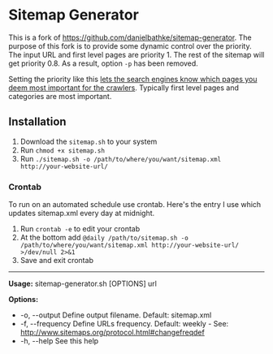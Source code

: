 Sitemap Generator
=================

This is a fork of https://github.com/danielbathke/sitemap-generator. The purpose of this fork is to provide some dynamic control over the priority. The input URL and first level pages are priority 1. The rest of the sitemap will get priority 0.8. As a result, option `-p` has been removed. 

Setting the priority like this [lets the search engines know which pages you deem most important for the crawlers](https://www.sitemaps.org/protocol.html#prioritydef). Typically first level pages and categories are most important.

## Installation

1. Download the `sitemap.sh` to your system
2. Run `chmod +x sitemap.sh`
3. Run `./sitemap.sh -o /path/to/where/you/want/sitemap.xml http://your-website-url/`

### Crontab

To run on an automated schedule use crontab. Here's the entry I use which updates sitemap.xml every day at midnight. 

1. Run `crontab -e` to edit your crontab
2. At the bottom add `@daily /path/to/sitemap.sh -o /path/to/where/you/want/sitemap.xml http://your-website-url/ >/dev/null 2>&1`
3. Save and exit crontab

---

**Usage:** sitemap-generator.sh [OPTIONS] url

**Options:**
-    -o,  --output     Define output filename. Default: sitemap.xml
-    -f,  --frequency  Define URLs frequency. Default: weekly - See: http://www.sitemaps.org/protocol.html#changefreqdef
-    -h,  --help       See this help

